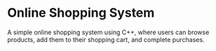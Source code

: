# Online Shopping System
A simple online shopping system using C++, where users can browse products, add them to their shopping cart, and complete purchases.
